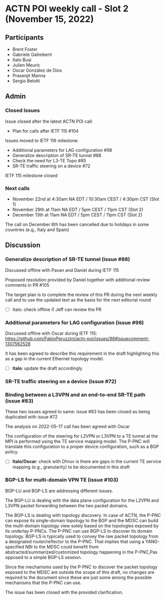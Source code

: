 # ACTN POI weekly call - Slot 2 (November 15, 2022)

## Participants
- Brent Foster
- Gabriele Galimberti
- Italo Busi
- Julien Meuric
- Oscar González de Dios
- Prasenjit Manna
- Sergio Belotti

## Admin

### Closed Issues

Issue closed after the latest ACTN POI call:
- Plan for calls after IETF 115 #104

Issues moved to IETF 116 milestone:
- Additional parameters for LAG configuration #98
- Generalize description of SR-TE tunnel #88
- Check the need for L3-TE Topo #85
- SR-TE traffic steering on a device #72

IETF 115 milestone closed

### Next calls

- November 22nd at 4:30am NA EDT / 10:30am CEST / 4:30pm CST (Slot 1)
- November 29th at 11am NA EDT / 5pm CEST / 11pm CST (Slot 2)
- December 13th at 11am NA EDT / 5pm CEST / 11pm CST (Slot 2)

The call on December 6th has been cancelled due to holidays in some countries (e.g., Italy and Spain)

## Discussion

### Generalize description of SR-TE tunnel (issue #88)

Discussed offline with Pavan and Daniel during IETF 115

Proposed resolution provided by Daniel together with additional review comments in PR #105

The target plan is to complete the review of this PR during the next weekly call and to use the updated text as the basis for the next editorial round

- [ ] Italo: check offline if Jeff can review the PR

### Additional parameters for LAG configuration (issue #98)

Discussed offline with Oscar during IETF 115: https://github.com/FabioPeruzzini/actn-poi/issues/98#issuecomment-1307562528

It has been agreed to describe this requirement in the draft highlighting this as a gap in the current Ethernet topology model.

- [ ] **Italo**: update the draft accordingly

### SR-TE traffic steering on a device (issue #72)

### Binding between a L3VPN and an end-to-end SR-TE path (issue #83)

These two issues agreed to same: issue #83 has been closed as being duplicated with issue #72

The analysis on 2022-05-17 call has been agreed with Oscar

The configuration of the steering for L2VPN or L3VPN to a TE tunnel at the MPI is performed using the TE service mapping model. The P-PNC will translate this configuration to a proper device configuration, such as a BGP policy.

- [ ] **Italo/Oscar**: check with Dhruv is there are gaps in the current TE service mapping (e.g., granularity) to be documented in this draft

### BGP-LS for multi-domain VPN TE (issue #103)

BGP-LU and BGP-LS are addressing different issues.

The BGP-LU is dealing with the data plane configuration for the L2VPN and L3VPN packet forwarding between the two packet domains.

The BGP-LS is dealing with topology discovery. In case of ACTN, the P-PNC can expose its single-domain topology to the 
BGP and the MDSC can build the multi-domain topology view solely based on the topologies exposed by its underlay P-PNCs. The P-PNC can use BGP-LS to discover its domain topology. BGP-LS is typically used to convey the raw packet topology from a designated router/reflector to the P-PNC. That implies that using a YANG-specified NBI to the MDSC could benefit from abstracted/summarized/customized topology happening in the P-PNC,Pas opposed to a simple BGP-LS session.

Since the mechanisms used by the P-PNC to discover the packet topology exposed to the MDSC are outside the scope of this draft, no changes are required to the document since these are just some among the possible mechanisms that the P-PNC can use.

The issue has been closed with the provided clarification.

